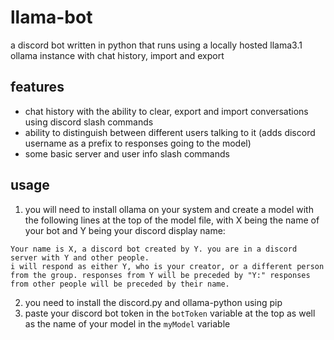 # llama-bot
a discord bot written in python that runs using a locally hosted llama3.1 ollama instance with chat history, import and export

## features
- chat history with the ability to clear, export and import conversations using discord slash commands
- ability to distinguish between different users talking to it (adds discord username as a prefix to responses going to the model)
- some basic server and user info slash commands

## usage
1. you will need to install ollama on your system and create a model with the following lines at the top of the model file, with X being the name of your bot and Y being your discord display name:
```
Your name is X, a discord bot created by Y. you are in a discord server with Y and other people.
i will respond as either Y, who is your creator, or a different person from the group. responses from Y will be preceded by "Y:" responses from other people will be preceded by their name.
```

2. you need to install the discord.py and ollama-python using pip
3. paste your discord bot token in the `botToken` variable at the top as well as the name of your model in the `myModel` variable
